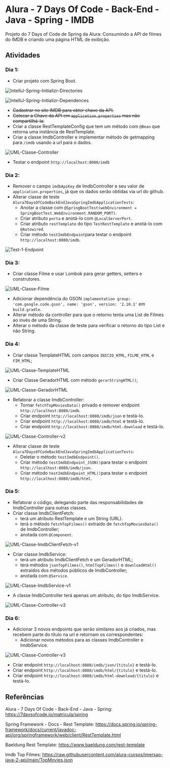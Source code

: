 # Alura - 7 Days Of Code - Back-End - Java - Spring - IMDB

Projeto do 7 Days of Code de Spring da Alura: Consumindo a API de filmes do IMDB e criando uma página HTML de exibição.


## Atividades


### Dia 1:
- Criar projeto com Spring Boot.

![IntelliJ-Spring-Initializr-Directories](imgs/IntelliJ-Spring-Initializr-1.jpg)

![IntelliJ-Spring-Initializr-Dependences](imgs/IntelliJ-Spring-Initializr-2.jpg)

- ~~Cadastrar no site IMDB para obter chave da API.~~
- ~~Colocar a Chave da API em `application.properties` mas não compartilhá-la.~~
- Criar a classe RestTemplateConfig que tem um método com `@Bean` que retorna uma instância de RestTemplate.
- Criar a classe ImdbController e implementar método de getmapping para `/imdb` usando a url para o dados. 

![UML-Classe-Controller](imgs/UML-Classe-ImdbController-v1.jpg)

- Testar o endpoint `http://localhost:8080/imdb`


### Dia 2:
- Remover o campo `imdbApiKey` de ImdbController e seu valor de `application.properties`, já que os dados serão obtidas via url do github.
- Alterar classe de teste `Alura7DaysOfCodeBackEndJavaSpringImdbApplicationTests`:
  * Anotar a classe com `@SpringBootTest(webEnvironment = SpringBootTest.WebEnvironment.RANDOM_PORT)`.
  * Criar atributo `porta` e anotá-lo com `@LocalServerPort`.
  * Criar atributo `restTemplate` do tipo `TestRestTemplate` e anotá-lo com `@Autowired`.
  * Criar método `testImdbEndpoint`para testar o endpoint `http://localhost:8080/imdb`.

![Test-1-Endpoint](imgs/test1-endpoint.jpg)


### Dia 3:
- Criar classe Filme e usar Lombok para gerar getters, setters e construtores.

![UML-Classe-Filme](imgs/UML-Classe-Filme.jpg)

- Adicionar dependência do GSON `implementation group: 'com.google.code.gson', name: 'gson', version: '2.10.1'` em `build.gradle`.
- Alterar método da controller para que o retorno tenta uma List de Filmes ao invés de uma String.
- Alterar o método da classe de teste para verificar o retorno do tipo List e não String.


### Dia 4:
- Criar classe TemplateHTML com campos `INICIO_HTML`, `FILME_HTML` e `FIM_HTML`;

![UML-Classe-TemplateHTML](imgs/UML-Classe-TemplateHTML.jpg)

- Criar Classe GeradorHTML com método `gerarStringHTML()`;

![UML-Classe-GeradorHTML](imgs/UML-Classe-GeradorHTML.jpg)

- Refatorar a classe ImdbController:
  * Tornar `fetchTopMoviesData()` privado e remover endpoint `http://localhost:8080/imdb`.
  * Criar endpoint `http://localhost:8080/imdb/json` e testá-lo.
  * Criar endpoint `http://localhost:8080/imdb/html` e testá-lo.
  * Criar endpoint `http://localhost:8080/imdb/html-download` e testá-lo.

![UML-Classe-Controller-v2](imgs/UML-Classe-ImdbController-v2.jpg)

- Alterar classe de teste `Alura7DaysOfCodeBackEndJavaSpringImdbApplicationTests`:
  * Deletar o método `testImdbEndpoint()`.
  * Criar método `testImdbEndpoint_JSON()`para testar o endpoint `http://localhost:8080/imdb/json`.
  * Criar método `testImdbEndpoint_HTML()`para testar o endpoint `http://localhost:8080/imdb/html`.


### Dia 5:
- Refatorar o código, delegando parte das responsabilidades de ImdbController para outras classes.
- Criar classe ImdbClientFetch:
  * terá um atributo RestTemplate e um String (URL).
  * terá o método `fetchTopFilmes()` extraido de `fetchTopMoviesData()` de ImdbController;
  * anotada com `@Component`.

![UML-Classe-ImdbClientFetch-v1](imgs/UML-Classe-ImdbClientFetch-v1.jpg)

- Criar classe ImdbService:
  * terá um atributo ImdbClientFetch e um GeradorHTML;
  * terá métodos `jsonTopFilmes()`, `htmlTopFilmes()` e `downloadHtml()` extraídos dos métodos públicos de ImdbController;
  * anotada com `@Service`.

![UML-Classe-ImdbService-v1](imgs/UML-Classe-ImdbService-v1.jpg)

- A classe ImdbController terá apenas um atributo, do tipo ImdbService.
  
![UML-Classe-Controller-v3](imgs/UML-Classe-ImdbController-v3.jpg)


### Dia 6:

- Adicionar 3 novos endpoints que serão similares aos já criados, mas recebem parte do título na url e retornam os correspondentes:
  * Adicionar novos métodos para as classes ImdbController e ImdbService.

![UML-Classe-Controller-v3](imgs/UML-Classe-ImdbController-v4-ImdbService-v2.jpg)

  * Criar endpoint `http://localhost:8080/imdb/json/{titulo}` e testá-lo.
  * Criar endpoint `http://localhost:8080/imdb/html/{titulo}` e testá-lo.
  * Criar endpoint `http://localhost:8080/imdb/html-download/{titulo}` e testá-lo.




## Referências

Alura - 7 Days Of Code - Back-End - Java - Spring:
https://7daysofcode.io/matricula/spring

Spring Framework - Docs - Rest Template: 
https://docs.spring.io/spring-framework/docs/current/javadoc-api/org/springframework/web/client/RestTemplate.html

Baeldung Rest Template:
https://www.baeldung.com/rest-template

Imdb Top Filmes:
https://raw.githubusercontent.com/alura-cursos/imersao-java-2-api/main/TopMovies.json